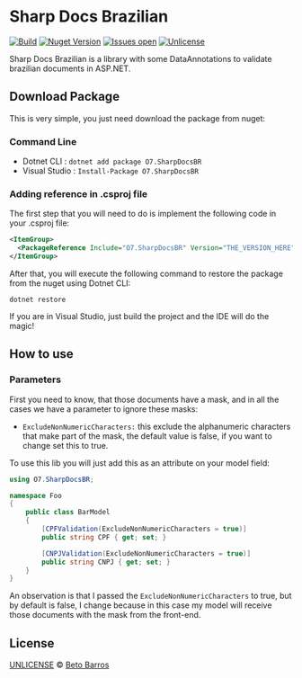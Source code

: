 # Sharp Docs Brazilian

[![Build](https://travis-ci.org/BetoBarros07/sharp_docs_br.svg)](https://travis-ci.org/BetoBarros07/sharp_docs_br)
[![Nuget Version](http://img.shields.io/nuget/v/O7.SharpDocsBR.svg)](http://www.nuget.org/packages/O7.SharpDocsBR)
[![Issues open](https://img.shields.io/github/issues/betobarros07/sharp_docs_br.svg)](https://github.com/BetoBarros07/sharp_docs_br/issues)
[![Unlicense](https://img.shields.io/badge/license-unlicense-orange.svg)](LICENSE)

Sharp Docs Brazilian is a library with some DataAnnotations to validate brazilian documents in ASP.NET.

## Download Package

This is very simple, you just need download the package from nuget:

###  Command Line

* Dotnet CLI    : `dotnet add package O7.SharpDocsBR`
* Visual Studio : `Install-Package O7.SharpDocsBR`

### Adding reference in .csproj file

The first step that you will need to do is implement the following code in your .csproj file:

```xml
<ItemGroup>
  <PackageReference Include="O7.SharpDocsBR" Version="THE_VERSION_HERE" />
</ItemGroup>
```

After that, you will execute the following command to restore the package from the nuget using Dotnet CLI:

`dotnet restore`

If you are in Visual Studio, just build the project and the IDE will do the magic!

## How to use

### Parameters

First you need to know, that those documents have a mask, and in all the cases we have a parameter to ignore these masks:

* `ExcludeNonNumericCharacters:` this exclude the alphanumeric characters that make part of the mask, the default value is false, if you want to change set this to true.

To use this lib you will just add this as an attribute on your model field:

```c#
using O7.SharpDocsBR;

namespace Foo
{
    public class BarModel
    {
        [CPFValidation(ExcludeNonNumericCharacters = true)]
        public string CPF { get; set; }

        [CNPJValidation(ExcludeNonNumericCharacters = true)]
        public string CNPJ { get; set; }
    }
}
```

An observation is that I passed the `ExcludeNonNumericCharacters` to true, but by default is false, I change because in this case my model will receive those documents with the mask from the front-end.

## License

[UNLICENSE](LICENSE) © [Beto Barros](https://github.com/betobarros07)